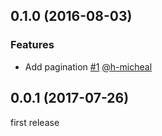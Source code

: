 ## 0.1.0 (2016-08-03)

### Features

- Add pagination [#1](https://github.com/joe-re/tubutler/pull/1) [@h-micheal](https://github.com/h-michael)

## 0.0.1 (2017-07-26)

first release

